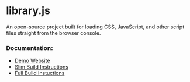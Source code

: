 # library.js
An open-source project built for loading CSS, JavaScript, and other script files straight from the browser console.
<br />

### Documentation:
 - [Demo Website](https://origamiyoda729.github.io/library.js/) 
 - [Slim Build Instructions](https://github.com/origamiyoda729/library.js/tree/master/slim#readme)
 - [Full Build Instuctions](https://github.com/origamiyoda729/library.js/tree/master/full#readme) 